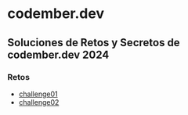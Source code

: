# codember.dev
## Soluciones de Retos y Secretos de codember.dev 2024

### Retos

* [challenge01](chanllenge01.py)
* [challenge02](chanllenge02.py)
